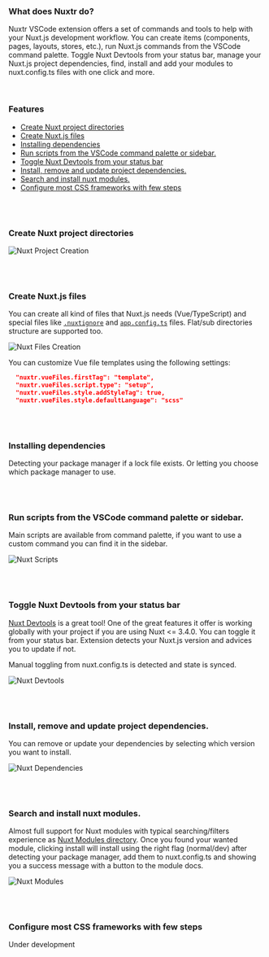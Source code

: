 ### What does Nuxtr do?

Nuxtr VSCode extension offers a set of commands and tools to help with your Nuxt.js development workflow. You can create items (components, pages, layouts, stores, etc.), run Nuxt.js commands from the VSCode command palette. Toggle Nuxt Devtools from your status bar, manage your Nuxt.js project dependencies, find, install and add your modules to nuxt.config.ts files with one click and more.

<br>

### Features

- [Create Nuxt project directories](#create-nuxt-project-directories)
- [Create Nuxt.js files](#create-nuxtjs-files)
- [Installing dependencies](#installing-dependencies)
- [Run scripts from the VSCode command palette or sidebar.](#run-scripts-from-the-vscode-command-palette-or-sidebar)
- [Toggle Nuxt Devtools from your status bar](#toggle-nuxt-devtools-from-your-status-bar)
- [Install, remove and update project dependencies.](#install-remove-and-update-project-dependencies)
- [Search and install nuxt modules.](#search-and-install-nuxt-modules)
- [Configure most CSS frameworks with few steps](#configure-most-css-frameworks-with-few-steps)



<br>
<br>

### Create Nuxt project directories

![Nuxt Project Creation](./docs/media/directories_creation.gif)


<br>
<br>

### Create Nuxt.js files
You can create all kind of files that Nuxt.js needs (Vue/TypeScript) and special files like [`.nuxtignore`](https://nuxt.com/docs/guide/directory-structure/nuxtignore) and [`app.config.ts`](https://nuxt.com/docs/guide/directory-structure/app-config) files. Flat/sub directories structure are supported too.

![Nuxt Files Creation](./docs/media/items_creation.gif)

You can customize Vue file templates using the following settings:

```JSON
  "nuxtr.vueFiles.firstTag": "template",
  "nuxtr.vueFiles.script.type": "setup",
  "nuxtr.vueFiles.style.addStyleTag": true,
  "nuxtr.vueFiles.style.defaultLanguage": "scss"
```

<br>
<br>

### Installing dependencies

Detecting your package manager if a lock file exists. Or letting you choose which package manager to use.

<br>
<br>

### Run scripts from the VSCode command palette or sidebar.
Main scripts are available from command palette, if you want to use a custom command you can find it in the sidebar.

![Nuxt Scripts](./docs/media/scripts.gif)


<br>
<br>

### Toggle Nuxt Devtools from your status bar
[Nuxt Devtools](https://devtools.nuxtjs.org/) is a great tool! One of the great features it offer is working globally with your project if you are using Nuxt <= 3.4.0. You can toggle it from your status bar. Extension detects your Nuxt.js version and advices you to update if not.

Manual toggling from nuxt.config.ts is detected and state is synced.

![Nuxt Devtools](./docs/media/devtools.gif)


<br>
<br>

### Install, remove and update project dependencies.

You can remove or update your dependencies by selecting which version you want to install.

![Nuxt Dependencies](./docs/media/dependencies.gif)



<br>
<br>

### Search and install nuxt modules.

Almost full support for Nuxt modules with typical searching/filters experience as [Nuxt Modules directory](https://nuxt.com/modules). Once you found your wanted module, clicking install will install using the right flag (normal/dev) after detecting your package manager, add them to nuxt.config.ts and showing you a success message with a button to the module docs.

![Nuxt Modules](./docs/media/modules.gif)


<br>
<br>

### Configure most CSS frameworks with few steps

Under development